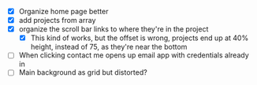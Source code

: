 - [x] Organize home page better
- [x] add projects from array
- [x] organize the scroll bar links to where they're in the project
    - [x] This kind of works, but the offset is wrong, projects end up at 40% height, instead of 75, as they're near the bottom
- [ ] When clicking contact me opens up email app with credentials already in
- [ ] Main background as grid but distorted?
